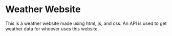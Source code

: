 # Weather Website

This is a weather website made using html, js, and css. An API is used to get weather data for whoever uses this website. 